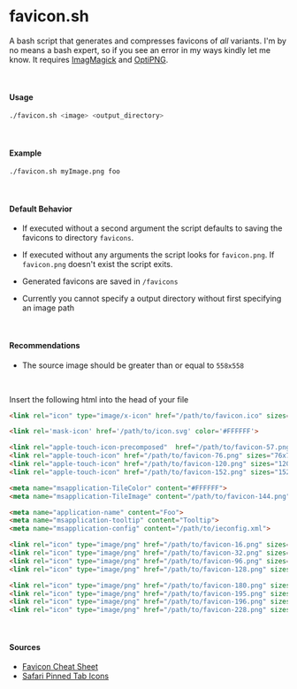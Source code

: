 # favicon.sh
A bash script that generates and compresses favicons of *all* variants. I'm by no means a bash expert, so if you see an error in my ways kindly let me know. It requires [ImagMagick](https://www.imagemagick.org) and [OptiPNG](http://optipng.sourceforge.net/).

<br>

#### Usage
```bash
./favicon.sh <image> <output_directory>
```

<br>

#### Example
```bash
./favicon.sh myImage.png foo
```

<br>

#### Default Behavior
- If executed without a second argument the script defaults to saving the
favicons to directory `favicons`.

- If executed without any arguments the script looks for `favicon.png`. If
`favicon.png` doesn't exist the script exits.

- Generated favicons are saved in `/favicons`

- Currently you cannot specify a output directory without first specifying an
image path

<br>

#### Recommendations
- The source image should be greater than or equal to `558x558`

<br>

Insert the following html into the head of your file

```html
<link rel="icon" type="image/x-icon" href="/path/to/favicon.ico" sizes="16x16 24x24 32x32 48x48 64x64"/>

<link rel='mask-icon' href='/path/to/icon.svg' color='#FFFFFF'>

<link rel="apple-touch-icon-precomposed"  href="/path/to/favicon-57.png" sizes="57x57">
<link rel="apple-touch-icon" href="/path/to/favicon-76.png" sizes="76x76">
<link rel="apple-touch-icon" href="/path/to/favicon-120.png" sizes="120x120">
<link rel="apple-touch-icon" href="/path/to/favicon-152.png" sizes="152x152">

<meta name="msapplication-TileColor" content="#FFFFFF">
<meta name="msapplication-TileImage" content="/path/to/favicon-144.png">

<meta name="application-name" content="Foo">
<meta name="msapplication-tooltip" content="Tooltip">
<meta name="msapplication-config" content="/path/to/ieconfig.xml">

<link rel="icon" type="image/png" href="/path/to/favicon-16.png" sizes="16x16">
<link rel="icon" type="image/png" href="/path/to/favicon-32.png" sizes="32x32">
<link rel="icon" type="image/png" href="/path/to/favicon-96.png" sizes="96x96">
<link rel="icon" type="image/png" href="/path/to/favicon-128.png" sizes="128x128">

<link rel="icon" type="image/png" href="/path/to/favicon-180.png" sizes="180x180"/>
<link rel="icon" type="image/png" href="/path/to/favicon-195.png" sizes="195x195"/>
<link rel="icon" type="image/png" href="/path/to/favicon-196.png" sizes="196x196"/>
<link rel="icon" type="image/png" href="/path/to/favicon-228.png" sizes="228x228"/>
```

<br>

#### Sources
- [Favicon Cheat Sheet](https://github.com/audreyr/favicon-cheat-sheet)
- [Safari Pinned Tab Icons](https://developer.apple.com/library/ios/documentation/AppleApplications/Reference/SafariWebContent/pinnedTabs/pinnedTabs.html)
